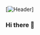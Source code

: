 [![Header](https://raw.githubsercontent.com/shixyqd/<OWNER>/<OWNER>/https://github.com/shixyqd/shixyqd/blob/c80e187206cd84e233cbb31a761cbb163aa46a5a/%E5%BE%AE%E4%BF%A1%E5%9B%BE%E7%89%87_20221206232115.jpg "Header")]
### Hi there 👋

<!--
**shixyqd/shixyqd** is a ✨ _special_ ✨ repository because its `README.md` (this file) appears on your GitHub profile.

Here are some ideas to get you started:

- 🔭 I’m currently working on ...
- 🌱 I’m currently learning ...
- 👯 I’m looking to collaborate on ...
- 🤔 I’m looking for help with ...
- 💬 Ask me about ...
- 📫 How to reach me: ...
- 😄 Pronouns: ...
- ⚡ Fun fact: ...
-->
